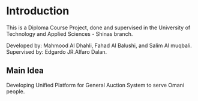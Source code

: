 # Introduction
This is a Diploma Course Project, done and supervised in the University of Technology and Applied Sciences - Shinas branch.

Developed by: Mahmood Al Dhahli, Fahad Al Balushi, and Salim Al muqbali.
Supervised by: Edgardo JR.Alfaro Dalan.

## Main Idea
Developing Unified Platform for General Auction System to serve Omani people.
